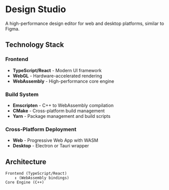 # Design Studio

A high-performance design editor for web and desktop platforms, similar to Figma.

## Technology Stack

### Frontend
- **TypeScript/React** - Modern UI framework
- **WebGL** - Hardware-accelerated rendering
- **WebAssembly** - High-performance core engine

### Build System
- **Emscripten** - C++ to WebAssembly compilation
- **CMake** - Cross-platform build management
- **Yarn** - Package management and build scripts

### Cross-Platform Deployment
- **Web** - Progressive Web App with WASM
- **Desktop** - Electron or Tauri wrapper

## Architecture

```
Frontend (TypeScript/React)
    ↕ (WebAssembly bindings)
Core Engine (C++)
```
